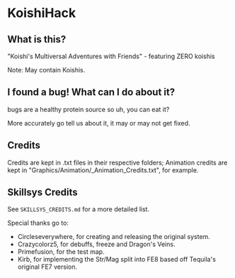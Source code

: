 
# KoishiHack

## What is this?

"Koishi's Multiversal Adventures with Friends" - featuring ZERO koishis

Note: May contain Koishis.

## I found a bug! What can I do about it?

bugs are a healthy protein source so uh, you can eat it?

More accurately go tell us about it, it may or may not get fixed.

## Credits

Credits are kept in .txt files in their respective folders; 
Animation credits are kept in "Graphics/Animation/_Animation_Credits.txt", for example.

## Skillsys Credits

See `SKILLSYS_CREDITS.md` for a more detailed list.

Special thanks go to:
  - Circleseverywhere, for creating and releasing the original system.
  - Crazycolorz5, for debuffs, freeze and Dragon's Veins.
  - Primefusion, for the test map.
  - Kirb, for implementing the Str/Mag split into FE8 based off Tequila's original FE7 version.

